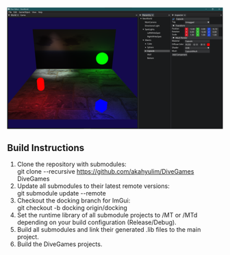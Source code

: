 ![스크린샷](https://github.com/akahyulim/DiveGames/blob/master/Assets/image.png)

## Build Instructions

1. Clone the repository with submodules:<br>git clone --recursive https://github.com/akahyulim/DiveGames DiveGames
2. Update all submodules to their latest remote versions:<br>git submodule update --remote
3. Checkout the docking branch for ImGui:<br>git checkout -b docking origin/docking
4. Set the runtime library of all submodule projects to /MT or /MTd depending on your build configuration (Release/Debug).
5. Build all submodules and link their generated .lib files to the main project.
6. Build the DiveGames projects.